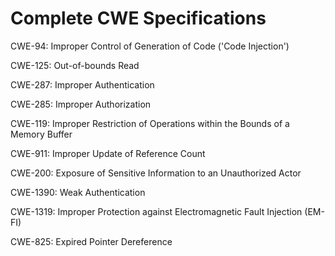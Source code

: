 

# Complete CWE Specifications

CWE-94: Improper Control of Generation of Code ('Code Injection')

CWE-125: Out-of-bounds Read

CWE-287: Improper Authentication

CWE-285: Improper Authorization

CWE-119: Improper Restriction of Operations within the Bounds of a Memory Buffer

CWE-911: Improper Update of Reference Count

CWE-200: Exposure of Sensitive Information to an Unauthorized Actor

CWE-1390: Weak Authentication

CWE-1319: Improper Protection against Electromagnetic Fault Injection (EM-FI)

CWE-825: Expired Pointer Dereference